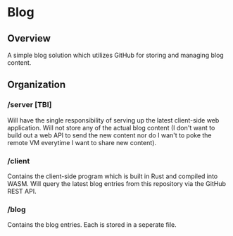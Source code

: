 # Blog
## Overview
A simple blog solution which utilizes GitHub for storing and managing blog content.

## Organization
### /server [TBI]
Will have the single responsibility of serving up the latest client-side web application. Will not store any of the actual blog content (I don't want to build out a web API to send the new content nor do I wan't to poke the remote VM everytime I want to share new content).

### /client
Contains the client-side program which is built in Rust and compiled into WASM. Will query the latest blog entries from this repository via the GitHub REST API.

### /blog
Contains the blog entries. Each is stored in a seperate file. 